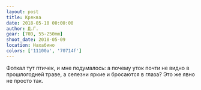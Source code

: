 ```yaml
---
layout: post
title: Кряква
date: 2018-05-10 00:00:00
author: Д.Г.
gear: [70D, 55-250mm]
shoot_date: 2018-05-09
location: Нахабино
colors: ['11100a', '70714f']
---
```

Фоткал тут птичек, и мне подумалось: а почему уток почти не видно в прошлогодней траве, а селезни яркие и бросаются в глаза? Это же явно не просто так.

